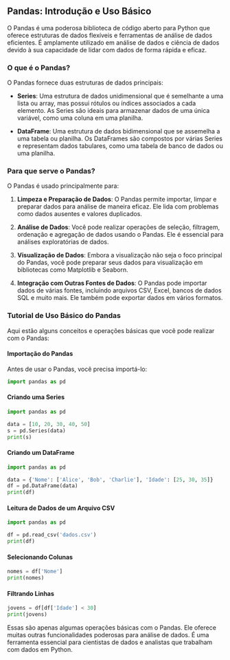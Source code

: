 ## Pandas: Introdução e Uso Básico

O Pandas é uma poderosa biblioteca de código aberto para Python que oferece estruturas de dados flexíveis e ferramentas de análise de dados eficientes. É amplamente utilizado em análise de dados e ciência de dados devido à sua capacidade de lidar com dados de forma rápida e eficaz.

### O que é o Pandas?

O Pandas fornece duas estruturas de dados principais:

- **Series**: Uma estrutura de dados unidimensional que é semelhante a uma lista ou array, mas possui rótulos ou índices associados a cada elemento. As Series são ideais para armazenar dados de uma única variável, como uma coluna em uma planilha.

- **DataFrame**: Uma estrutura de dados bidimensional que se assemelha a uma tabela ou planilha. Os DataFrames são compostos por várias Series e representam dados tabulares, como uma tabela de banco de dados ou uma planilha.

### Para que serve o Pandas?

O Pandas é usado principalmente para:

1. **Limpeza e Preparação de Dados**: O Pandas permite importar, limpar e preparar dados para análise de maneira eficaz. Ele lida com problemas como dados ausentes e valores duplicados.

2. **Análise de Dados**: Você pode realizar operações de seleção, filtragem, ordenação e agregação de dados usando o Pandas. Ele é essencial para análises exploratórias de dados.

3. **Visualização de Dados**: Embora a visualização não seja o foco principal do Pandas, você pode preparar seus dados para visualização em bibliotecas como Matplotlib e Seaborn.

4. **Integração com Outras Fontes de Dados**: O Pandas pode importar dados de várias fontes, incluindo arquivos CSV, Excel, bancos de dados SQL e muito mais. Ele também pode exportar dados em vários formatos.

### Tutorial de Uso Básico do Pandas

Aqui estão alguns conceitos e operações básicas que você pode realizar com o Pandas:

#### Importação do Pandas

Antes de usar o Pandas, você precisa importá-lo:

```python
import pandas as pd
```

#### Criando uma Series

```python
import pandas as pd

data = [10, 20, 30, 40, 50]
s = pd.Series(data)
print(s)
```

#### Criando um DataFrame

```python
import pandas as pd

data = {'Nome': ['Alice', 'Bob', 'Charlie'], 'Idade': [25, 30, 35]}
df = pd.DataFrame(data)
print(df)
```

#### Leitura de Dados de um Arquivo CSV

```python
import pandas as pd

df = pd.read_csv('dados.csv')
print(df)
```

#### Selecionando Colunas

```python
nomes = df['Nome']
print(nomes)
```

#### Filtrando Linhas

```python
jovens = df[df['Idade'] < 30]
print(jovens)
```

Essas são apenas algumas operações básicas com o Pandas. Ele oferece muitas outras funcionalidades poderosas para análise de dados. É uma ferramenta essencial para cientistas de dados e analistas que trabalham com dados em Python.